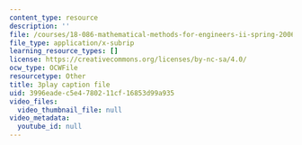 ```yaml
---
content_type: resource
description: ''
file: /courses/18-086-mathematical-methods-for-engineers-ii-spring-2006/3996eadec5e4780211cf16853d99a935_zIK5EnoiLL0.srt
file_type: application/x-subrip
learning_resource_types: []
license: https://creativecommons.org/licenses/by-nc-sa/4.0/
ocw_type: OCWFile
resourcetype: Other
title: 3play caption file
uid: 3996eade-c5e4-7802-11cf-16853d99a935
video_files:
  video_thumbnail_file: null
video_metadata:
  youtube_id: null
---
```

